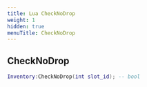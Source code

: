 ```yaml
---
title: Lua CheckNoDrop
weight: 1
hidden: true
menuTitle: CheckNoDrop
---
```

## CheckNoDrop
```lua
Inventory:CheckNoDrop(int slot_id); -- bool
```